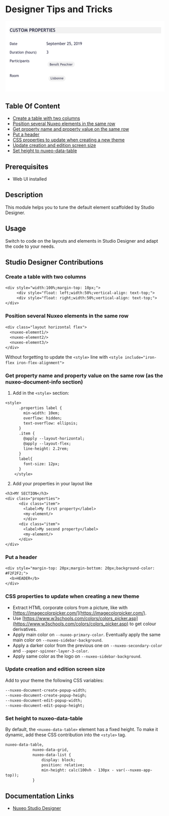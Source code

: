 # Designer Tips and Tricks

![designer-example](designer.png)

## Table Of Content

- [Create a table with two columns](#create-a-table-with-two-columns)
- [Position several Nuxeo elements in the same row](#position-several-nuxeo-elements-in-the-same-row)
- [Get property name and property value on the same row](#get-property-name-and-property-value-on-the-same-row-as-the-nuxeo-document-info-section)
- [Put a header](#put-a-header)
- [CSS properties to update when creating a new theme](#css-properties-to-update-when-creating-a-new-theme)
- [Update creation and edition screen size](#update-creation-and-edition-screen-size)
- [Set height to nuxeo-data-table](#set-height-to-nuxeo-data-table)

## Prerequisites

- Web UI installed

## Description

This module helps you to tune the default element scaffolded by Studio Designer.  

## Usage

Switch to code on the layouts and elements in Studio Designer and adapt the code to your needs.

## Studio Designer Contributions

### Create a table with two columns

```
<div style="width:100%;margin-top: 10px;">
     <div style="float: left;width:50%;vertical-align: text-top;">
     <div style="float: right;width:50%;vertical-align: text-top;">
</div>
```

### Position several Nuxeo elements in the same row

```
<div class="layout horizontal flex">
  <nuxeo-element1/>
  <nuxeo-element2/>
  <nuxeo-element3/>
</div>
```

Without forgetting to update the `<style>` line with `<style include="iron-flex iron-flex-alignment">`

### Get property name and property value on the same row (as the nuxeo-document-info section)

1. Add in the `<style>` section:

```
<style>
      .properties label {
        min-width: 10em;
        overflow: hidden;
        text-overflow: ellipsis;
      }
      .item {
        @apply --layout-horizontal;
        @apply --layout-flex;
        line-height: 2.2rem;
      }
      label{
        font-size: 12px;
      }
    </style>
```

2. Add your properties in your layout like

```
<h3>MY SECTION</h3>
<div class="properties">    
      <div class="item">
        <label>My first property</label>
        <my-element/>
    	</div>
      <div class="item">
        <label>My second property</label>
        <my-element/>
      </div>
</div>      
```

### Put a header

```
<div style="margin-top: 20px;margin-bottom: 20px;background-color: #F2F2F2;">
  <b>HEADER</b>
</div>
```

### CSS properties to update when creating a new theme

- Extract HTML corporate colors from a picture, like with [https://imagecolorpicker.com/](https://imagecolorpicker.com/).
- Use [https://www.w3schools.com/colors/colors_picker.asp](https://www.w3schools.com/colors/colors_picker.asp) to get colour derivatives.
- Apply main color on `--nuxeo-primary-color`. Eventually apply the same main color on `--nuxeo-sidebar-background`.
- Apply a darker color from the previous one on `--nuxeo-secondary-color` and `--paper-spinner-layer-3-color`.
- Apply same color as the logo on `--nuxeo-sidebar-background`.


### Update creation and edition screen size

Add to your theme the following CSS variables:

```
--nuxeo-document-create-popup-width;
--nuxeo-document-create-popup-heigh;
--nuxeo-document-edit-popup-width;
--nuxeo-document-edit-popup-height;
```

### Set height to nuxeo-data-table

By default, the `<nuxeo-data-table>` element has a fixed height. To make it dynamic, add these CSS contribution into the `<style>` tag.


```
nuxeo-data-table,
            nuxeo-data-grid,
            nuxeo-data-list {
                display: block;
                position: relative;
                min-height: calc(100vh - 130px - var(--nuxeo-app-top));
            }
```

## Documentation Links

- [Nuxeo Studio Designer](https://doc.nuxeo.com/studio/working-in-view-designer/)
